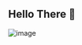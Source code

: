 ## Hello There 👋



![image](https://github.com/user-attachments/assets/26a118d4-5560-4085-a910-27d07cecf0e8)
